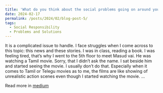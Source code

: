 ```yaml
---
title: 'What do you think about the social problems going on around you?'
date: 2024-02-17
permalink: /posts/2024/02/blog-post-5/
tags:
  - Social Responsibility
  - Problems and Solutions
---
```


It is a complicated issue to handle. I face struggles when I come across to this topic: this news and these stories. I was in class, reading a book. I was feeling tired, that’s why I went to the 5th floor to meet Masud vai. He was watching a Tamil movie. Sorry, that I didn’t ask the name. I sat beside him and started seeing the movie. I usually don’t do that. Especially when it comes to Tamil or Telegu movies as to me, the films are like showing of unrealistic action scenes even though I started watching the movie. ...

Read more in [medium](https://medium.com/@rafsunsheikh116/what-do-you-think-about-the-social-problems-going-on-around-you-b944cbfdbdcc)
